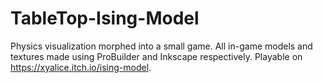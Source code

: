 # TableTop-Ising-Model
Physics visualization morphed into a small game. All in-game models and textures made using ProBuilder and Inkscape respectively. Playable on https://xyalice.itch.io/ising-model.
